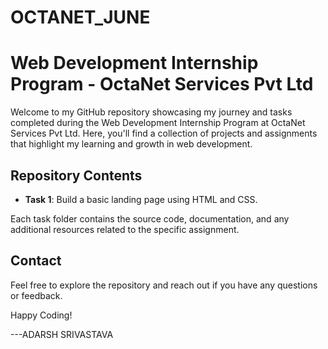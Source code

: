 # OCTANET_JUNE

# Web Development Internship Program - OctaNet Services Pvt Ltd

Welcome to my GitHub repository showcasing my journey and tasks completed during the Web Development Internship Program at OctaNet Services Pvt Ltd. Here, you'll find a collection of projects and assignments that highlight my learning and growth in web development.



## Repository Contents

- **Task 1**: Build a basic landing page using HTML and CSS.

Each task folder contains the source code, documentation, and any additional resources related to the specific assignment.

## Contact

Feel free to explore the repository and reach out if you have any questions or feedback.

Happy Coding!

---ADARSH SRIVASTAVA

